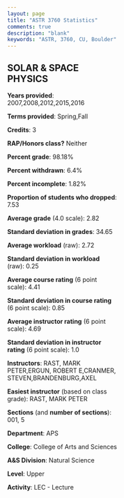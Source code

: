 ```yaml
---
layout: page
title: "ASTR 3760 Statistics"
comments: true
description: "blank"
keywords: "ASTR, 3760, CU, Boulder"
--- 
```

<head>
<script src="https://ajax.googleapis.com/ajax/libs/jquery/2.1.3/jquery.min.js"></script>
<script src="https://dl.dropboxusercontent.com/s/pc42nxpaw1ea4o9/highcharts.js?dl=0"></script>
<!-- <script src="../assets/js/highcharts.js"></script> -->
<style type="text/css">@font-face {
	font-family: "Bebas Neue";
	src: url(https://www.filehosting.org/file/details/544349/BebasNeue%20Regular.otf) format("opentype");
	}
	h1.Bebas { 
		font-family: "Bebas Neue", Verdana, Tahoma;
	}
</style>
</head>
<body>
	<div id="container" style="float: right; width: 45%; height: 88%; margin-left: 2.5%; margin-right: 2.5%;"></div>
	<script language="JavaScript">
		$(document).ready(function() {
		var chart = {type: 'column'};
		var title = {text: 'Grade Distribution'};
		var xAxis = {categories: ['A','B','C','D','F'],crosshair: true};
		var yAxis = {min: 0,title: {text: 'Percentage'}};
		var tooltip = {headerFormat: '<center><b><span style="font-size:20px">{point.key}</span></b></center>',
		               pointFormat: '<td style="padding:0"><b>{point.y:.1f}%</b></td>',
		               footerFormat: '</table>',shared: true,useHTML: true};
		var plotOptions = {column: {pointPadding: 0.0,borderWidth: 0}};  
		var credits = {enabled: false};var series= [{name: 'Percent',data: [35.29,37.65,18.82,2.35,5.88,]}];
		var json = {};
		json.chart = chart;
		json.title = title;
		json.tooltip = tooltip;
		json.xAxis = xAxis;
		json.yAxis = yAxis;  
		json.series = series;
		json.plotOptions = plotOptions;  
		json.credits = credits;
		$('#container').highcharts(json);
	});
	</script>
</body>
			   
## SOLAR & SPACE PHYSICS

**Years provided**: 2007,2008,2012,2015,2016

**Terms provided**: Spring,Fall

**Credits**: 3

**RAP/Honors class?** Neither

**Percent grade**: 98.18%

**Percent withdrawn**: 6.4%

**Percent incomplete**: 1.82%

**Proportion of students who dropped**: 7.53

**Average grade** (4.0 scale): 2.82

**Standard deviation in grades**: 34.65

**Average workload** (raw): 2.72

**Standard deviation in workload** (raw): 0.25

**Average course rating** (6 point scale): 4.41

**Standard deviation in course rating** (6 point scale): 0.85

**Average instructor rating** (6 point scale): 4.69

**Standard deviation in instructor rating** (6 point scale): 1.0

**Instructors**: RAST, MARK PETER,ERGUN, ROBERT E,CRANMER, STEVEN,BRANDENBURG,AXEL

**Easiest instructor** (based on class grade): RAST, MARK PETER

**Sections** (and **number of sections**): 001, 5

**Department**: APS

**College**: College of Arts and Sciences

**A&S Division**: Natural Science

**Level**: Upper

**Activity**: LEC - Lecture